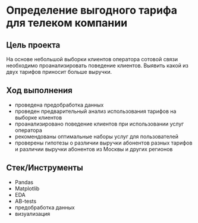 # Определение выгодного тарифа для телеком компании

## Цель проекта
На основе небольшой выборки клиентов оператора сотовой связи необходимо проанализировать поведение клиентов. Выявить какой из двух тарифов приносит больше выручки.

## Ход выполнения

  * проведена предобработка данных
  * проведен предварительный анализ использования тарифов на выборке клиентов
  * проанализировано поведение клиентов при использовании услуг оператора
  * рекомендованы оптимальные наборы услуг для пользователей
  * проверены гипотезы о различии выручки абонентов разных тарифов и различии выручки абонентов из Москвы и других регионов

## Стек/Инструменты

  * Pandas
  * Matplotlib
  * EDA
  * AB-tests
  * предобработка данных
  * визуализация

